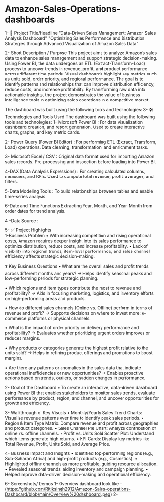# Amazon-Sales-Operations-dashboards

1- 🎯 Project Title/Headline
"Data-Driven Sales Management: Amazon Sales Analysis Dashboard"
"Optimizing Sales Performance and Distribution Strategies through Advanced Visualization of Amazon Sales Data"

2- Short Description / Purpose
This project aims to analyze Amazon’s sales data to enhance sales management and support strategic decision-making. Using Power BI, the data undergoes an ETL (Extract-Transform-Load) process to uncover trends in revenue, profit, and product performance across different time periods. Visual dashboards highlight key metrics such as units sold, order priority, and regional performance. The goal is to identify patterns and relationships that can improve distribution efficiency, reduce costs, and increase profitability. By transforming raw data into actionable insights, the project demonstrates the value of business intelligence tools in optimizing sales operations in a competitive market.


The dashboard was built using the following tools and technologies:
3- 🛠️ Technologies and Tools Used
The dashboard was built using the following tools and technologies:
1- Microsoft Power BI :
         For data visualization, dashboard creation, and report generation.
         Used to create interactive charts, graphs, and key metric cards.

2- Power Query (Power BI Editor) :
         For performing ETL (Extract, Transform, Load) operations.
         Data cleaning, transformation, and enrichment tasks.

3- Microsoft Excel / CSV :
         Original data format used for importing Amazon sales records.
         Pre-processing and inspection before loading into Power BI.

4-DAX (Data Analysis Expressions) :
         For creating calculated columns, measures, and KPIs.
         Used to compute total revenue, profit, averages, and filters.

5-Data Modeling Tools :
         To build relationships between tables and enable time-series analysis.

6-Date and Time Functions
        Extracting Year, Month, and Year-Month from order dates for trend analysis.

4 -Data Source :        

5- ✅ Project Highlights  
  1-Business Problem
     •  With increasing competition and rising operational costs, Amazon requires deeper insight into its sales performance to optimize distribution, reduce costs, and 
        increase profitability.
     •  Lack of visibility into regional trends, item-level performance, and sales channel efficiency affects strategic decision-making.

❓ Key Business Questions
•   What are the overall sales and profit trends across different months and years?
       → Helps identify seasonal peaks and low-performing periods for strategic planning.

•   Which regions and item types contribute the most to revenue and profitability?
       → Aids in focusing marketing, logistics, and inventory efforts on high-performing areas and products.

•   How do different sales channels (Online vs. Offline) perform in terms of revenue and profit?
       → Supports decisions on where to invest more: e-commerce platforms or physical channels.

•   What is the impact of order priority on delivery performance and profitability?
      → Evaluates whether prioritizing urgent orders improves or reduces margins.

•   Why products or categories generate the highest profit relative to the units sold?
      → Helps in refining product offerings and promotions to boost margins.

•   Are there any patterns or anomalies in the sales data that indicate operational inefficiencies or new opportunities?
      → Enables proactive actions based on trends, outliers, or sudden changes in performance.


2- Goal of the Dashboard
    •  To create an interactive, data-driven dashboard using Power BI that enables stakeholders to monitor sales trends, evaluate performance by product, region, and 
       channel, and uncover opportunities for growth and efficiency.

3- Walkthrough of Key Visuals
     •  Monthly/Yearly Sales Trend Charts: Visualize revenue patterns over time to identify peak sales periods.
     •  Region & Item Type Matrix: Compare revenue and profit across geographies and product categories.
     •  Sales Channel Pie Chart: Analyze contribution of online vs. offline channels.
     •  Profit vs. Units Sold Scatter Plot: Understand which items generate high returns.
     • KPI Cards: Display key metrics like Total Revenue, Profit, Units Sold, and Average Price.

4- Business Impact and Insights
     •   Identified top-performing regions (e.g., Sub-Saharan Africa) and high-profit products (e.g., Cosmetics).
     •   Highlighted offline channels as more profitable, guiding resource allocation.
     •   Revealed seasonal trends, aiding inventory and campaign planning.
     •   Helped improve data-driven decision-making and operational efficiency.

6- Screenshots/ Demos
1- Overview dashboard look like -   (https://github.com/Ritiksingh2912/Amazon-Sales-operations-Dashboard/blob/main/Overview%20dashboard.jpeg)
2- 
